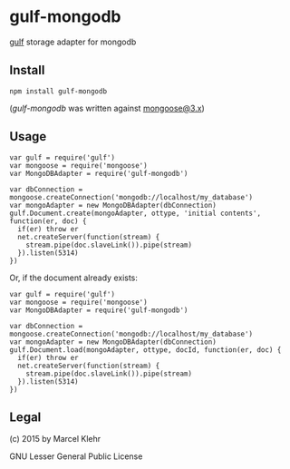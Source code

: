 # gulf-mongodb
[gulf](http://github.com/marcelklehr/gulf#readme) storage adapter for mongodb

## Install

```
npm install gulf-mongodb
```

(*gulf-mongodb* was written against mongoose@3.x)

## Usage

```
var gulf = require('gulf')
var mongoose = require('mongoose')
var MongoDBAdapter = require('gulf-mongodb')

var dbConnection = mongoose.createConnection('mongodb://localhost/my_database')
var mongoAdapter = new MongoDBAdapter(dbConnection)
gulf.Document.create(mongoAdapter, ottype, 'initial contents', function(er, doc) {
  if(er) throw er
  net.createServer(function(stream) {
    stream.pipe(doc.slaveLink()).pipe(stream)
  }).listen(5314)
})
```

Or, if the document already exists:

```
var gulf = require('gulf')
var mongoose = require('mongoose')
var MongoDBAdapter = require('gulf-mongodb')

var dbConnection = mongoose.createConnection('mongodb://localhost/my_database')
var mongoAdapter = new MongoDBAdapter(dbConnection)
gulf.Document.load(mongoAdapter, ottype, docId, function(er, doc) {
  if(er) throw er
  net.createServer(function(stream) {
    stream.pipe(doc.slaveLink()).pipe(stream)
  }).listen(5314)
})
```

## Legal
(c) 2015 by Marcel Klehr

GNU Lesser General Public License
